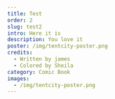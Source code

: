 ```yaml
---
title: Test
order: 2
slug: test2
intro: Here it is
description: You love it
poster: /img/tentcity-poster.png
credits:
  - Written by james
  - Colored by Sheila
category: Comic Book
images:
  - /img/tentcity-poster.png
---
```



